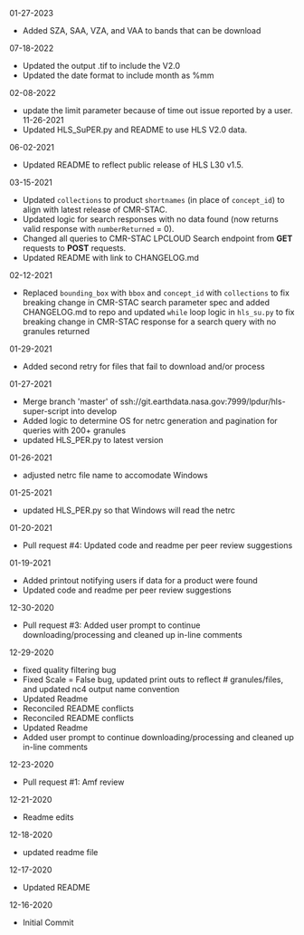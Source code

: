 01-27-2023
- Added SZA, SAA, VZA, and VAA to bands that can be download

07-18-2022
- Updated the output .tif to include the V2.0 
- Updated the date format to include month as %mm 

02-08-2022
- update the limit parameter because of time out issue reported by a user.
11-26-2021
- Updated HLS_SuPER.py and README to use HLS V2.0 data.

06-02-2021
- Updated README to reflect public release of HLS L30 v1.5.   

03-15-2021
- Updated `collections` to product `shortnames` (in place of `concept_id`) to align with latest release of CMR-STAC.   
- Updated logic for search responses with no data found (now returns valid response with `numberReturned` = 0).   
- Changed all queries to CMR-STAC LPCLOUD Search endpoint from **GET** requests to **POST** requests.   
- Updated README with link to CHANGELOG.md  

02-12-2021
- Replaced `bounding_box` with `bbox` and `concept_id` with `collections` to fix breaking change in CMR-STAC search parameter spec and added CHANGELOG.md to repo and updated `while` loop logic in `hls_su.py` to fix breaking change in CMR-STAC response for a search query with no granules returned

01-29-2021
- Added second retry for files that fail to download and/or process

01-27-2021
- Merge branch 'master' of ssh://git.earthdata.nasa.gov:7999/lpdur/hls-super-script into develop
- Added logic to determine OS for netrc generation and pagination for queries with 200+ granules
- updated HLS_PER.py to latest version

01-26-2021
- adjusted netrc file name to accomodate Windows

01-25-2021
- updated HLS_PER.py so that Windows will read the netrc

01-20-2021
- Pull request #4: Updated code and readme per peer review suggestions

01-19-2021
- Added printout notifying users if data for a product were found
- Updated code and readme per peer review suggestions

12-30-2020
- Pull request #3: Added user prompt to continue downloading/processing and cleaned up in-line comments

12-29-2020
- fixed quality filtering bug
- Fixed Scale = False bug, updated print outs to reflect # granules/files, and updated nc4 output name convention
- Updated Readme
- Reconciled README conflicts
- Reconciled README conflicts
- Updated Readme
- Added user prompt to continue downloading/processing and cleaned up in-line comments

12-23-2020
- Pull request #1: Amf review

12-21-2020
- Readme edits

12-18-2020
- updated readme file

12-17-2020
- Updated README

12-16-2020
- Initial Commit
